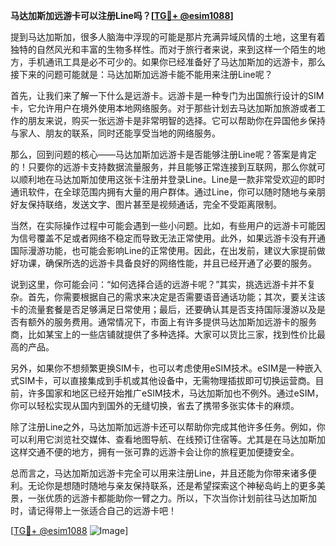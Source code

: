 **马达加斯加远游卡可以注册Line吗？[[TG💪+ @esim1088](https://t.me/s/esim1088)]**

提到马达加斯加，很多人脑海中浮现的可能是那片充满异域风情的土地，这里有着独特的自然风光和丰富的生物多样性。而对于旅行者来说，来到这样一个陌生的地方，手机通讯工具是必不可少的。如果你已经准备好了马达加斯加的远游卡，那么接下来的问题可能就是：马达加斯加远游卡能不能用来注册Line呢？

首先，让我们来了解一下什么是远游卡。远游卡是一种专门为出国旅行设计的SIM卡，它允许用户在境外使用本地网络服务。对于那些计划去马达加斯加旅游或者工作的朋友来说，购买一张远游卡是非常明智的选择。它可以帮助你在异国他乡保持与家人、朋友的联系，同时还能享受当地的网络服务。

那么，回到问题的核心——马达加斯加远游卡是否能够注册Line呢？答案是肯定的！只要你的远游卡支持数据流量服务，并且能够正常连接到互联网，那么你就可以顺利地在马达加斯加使用这张卡注册并登录Line。Line是一款非常受欢迎的即时通讯软件，在全球范围内拥有大量的用户群体。通过Line，你可以随时随地与亲朋好友保持联络，发送文字、图片甚至是视频通话，完全不受距离限制。

当然，在实际操作过程中可能会遇到一些小问题。比如，有些用户的远游卡可能因为信号覆盖不足或者网络不稳定而导致无法正常使用。此外，如果远游卡没有开通国际漫游功能，也可能会影响Line的正常使用。因此，在出发前，建议大家提前做好功课，确保所选的远游卡具备良好的网络性能，并且已经开通了必要的服务。

说到这里，你可能会问：“如何选择合适的远游卡呢？”其实，挑选远游卡并不复杂。首先，你需要根据自己的需求来决定是否需要语音通话功能；其次，要关注该卡的流量套餐是否足够满足日常使用；最后，还要确认其是否支持国际漫游以及是否有额外的服务费用。通常情况下，市面上有许多提供马达加斯加远游卡的服务商，比如某宝上的一些店铺就提供了多种选择。大家可以货比三家，找到性价比最高的产品。

另外，如果你不想频繁更换SIM卡，也可以考虑使用eSIM技术。eSIM是一种嵌入式SIM卡，可以直接集成到手机或其他设备中，无需物理插拔即可切换运营商。目前，许多国家和地区已经开始推广eSIM技术，马达加斯加也不例外。通过eSIM，你可以轻松实现从国内到国外的无缝切换，省去了携带多张实体卡的麻烦。

除了注册Line之外，马达加斯加远游卡还可以帮助你完成其他许多任务。例如，你可以利用它浏览社交媒体、查看地图导航、在线预订住宿等。尤其是在马达加斯加这样交通不便的地方，拥有一张可靠的远游卡会让你的旅程更加便捷安全。

总而言之，马达加斯加远游卡完全可以用来注册Line，并且还能为你带来诸多便利。无论你是想随时随地与亲友保持联系，还是希望探索这个神秘岛屿上的更多美景，一张优质的远游卡都能助你一臂之力。所以，下次当你计划前往马达加斯加时，请记得带上一张适合自己的远游卡吧！

[[TG💪+ @esim1088](https://t.me/s/esim1088) ![Image](https://i.postimg.cc/4NQfJmqS/Snipaste-2025-05-13-00-14-12.png)]